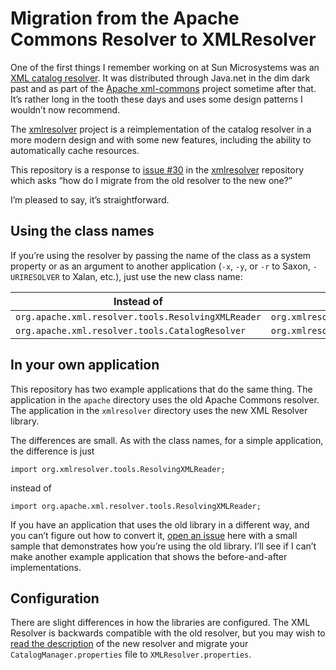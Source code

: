 # Migration from the Apache Commons Resolver to XMLResolver

One of the first things I remember working on at Sun Microsystems was an
[XML catalog resolver](https://en.wikipedia.org/wiki/XML_catalog).
It was distributed through Java.net in the dim dark past and as part
of the [Apache xml-commons](http://xerces.apache.org/xml-commons/)
project sometime after that. It’s rather long in the tooth these
days and uses some design patterns I wouldn’t now recommend.

The [xmlresolver](https://github.com/ndw/xmlresolver) project is a
reimplementation of the catalog resolver in a more modern design and
with some new features, including the ability to automatically cache
resources.

This repository is a response to [issue #30](https://github.com/ndw/xmlresolver/issues/30) in the
[xmlresolver](https://github.com/ndw/xmlresolver) repository which asks “how do I migrate
from the old resolver to the new one?”

I’m pleased to say, it’s straightforward.

## Using the class names

If you’re using the resolver by passing the name of the class as a
system property or as an argument to another application (`-x`, `-y`,
or `-r` to Saxon, `-URIRESOLVER` to Xalan, etc.), just use the new
class name:

<table>
<thead>
<tr>
<th>Instead of</th>
<th>Use</th>
</tr>
</thead>
<tbody>
<tr>
<td><code>org.apache.xml.resolver.tools.ResolvingXMLReader</code></td>
<td><code>org.xmlresolver.tools.ResolvingXMLReader</code></td>
</tr>
<tr>
<td><code>org.apache.xml.resolver.tools.CatalogResolver</code></td>
<td><code>org.xmlresolver.Resolver</code></td>
</tr>
</tbody>
</table>

## In your own application

This repository has two example applications that do the same thing. The application
in the `apache` directory uses the old Apache Commons resolver. The application in
the `xmlresolver` directory uses the new XML Resolver library.

The differences are small. As with the class names, for a simple application, the difference
is just

```
import org.xmlresolver.tools.ResolvingXMLReader;
```

instead of

```
import org.apache.xml.resolver.tools.ResolvingXMLReader;
```

If you have an application that uses the old library in a different
way, and you can’t figure out how to convert it, [open an issue](https://github.com/ndw/resolver-migration/issues)
here with a small sample that demonstrates how you’re using the old library.
I’ll see if I can’t make another example application that shows the before-and-after implementations.

## Configuration

There are slight differences in how the libraries are configured. The XML Resolver is backwards compatible
with the old resolver, but you may wish to [read the description](https://xmlresolver.org/) of the
new resolver and migrate your `CatalogManager.properties` file to `XMLResolver.properties`.
